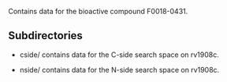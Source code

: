 Contains data for the bioactive compound F0018-0431.

## Subdirectories

- cside/ contains data for the C-side search space on rv1908c.

- nside/ contains data for the N-side search space on rv1908c.


